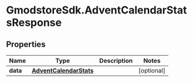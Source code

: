 # GmodstoreSdk.AdventCalendarStatsResponse

## Properties

Name | Type | Description | Notes
------------ | ------------- | ------------- | -------------
**data** | [**AdventCalendarStats**](AdventCalendarStats.md) |  | [optional] 


